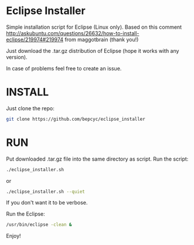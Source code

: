 Eclipse Installer
=================

Simple installation script for Eclipse (Linux only).
Based on this comment http://askubuntu.com/questions/26632/how-to-install-eclipse/219974#219974 from maggotbrain (thank you!)

Just download the .tar.gz distribution of Eclipse (hope it works with any version).

In case of problems feel free to create an issue.

INSTALL
=======

Just clone the repo:

```bash
git clone https://github.com/bepcyc/eclipse_installer
```

RUN
===

Put downloaded .tar.gz file into the same directory as script.
Run the script:

```bash
./eclipse_installer.sh
```

or

```bash
./eclipse_installer.sh --quiet
```

If you don't want it to be verbose.

Run the Eclipse:

```bash
/usr/bin/eclipse -clean &
```

Enjoy!


